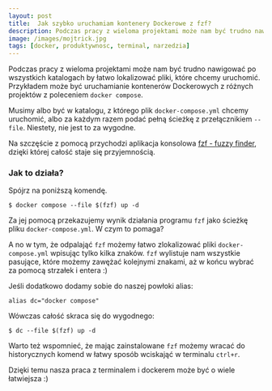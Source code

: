 ```yaml
---
layout:	post
title:	Jak szybko uruchamiam kontenery Dockerowe z fzf?
description: Podczas pracy z wieloma projektami może nam być trudno nawigować po wszystkich katalogach by łatwo lokalizować pliki, które chcemy uruchomić.
image: /images/mojtrick.jpg
tags: [docker, produktywnosc, terminal, narzedzia]
---
```


Podczas pracy z wieloma projektami może nam być trudno nawigować po wszystkich katalogach by łatwo lokalizować pliki, które chcemy uruchomić.
Przykładem może być uruchamianie kontenerów Dockerowych z różnych projektów z poleceniem `docker compose`.

Musimy albo być w katalogu, z którego plik `docker-compose.yml` chcemy uruchomić, albo za każdym razem podać pełną ścieżkę z przełącznikiem `--file`.
Niestety, nie jest to za wygodne.

Na szczęście z pomocą przychodzi aplikacja konsolowa [fzf - fuzzy finder](https://github.com/junegunn/fzf), dzięki której całość staje się przyjemnością.

### Jak to działa?

Spójrz na poniższą komendę.

```shell
$ docker compose --file $(fzf) up -d
```

Za jej pomocą przekazujemy wynik działania programu `fzf` jako ścieżkę pliku `docker-compose.yml`.
W czym to pomaga?

A no w tym, że odpalająć `fzf` możemy łatwo zlokalizować pliki `docker-compose.yml` wpisując tylko kilka znaków.
`fzf` wylistuje nam wszystkie pasujące, które możemy zawężać kolejnymi znakami, aż w końcu wybrać za pomocą strzałek i entera :)


Jeśli dodatkowo dodamy sobie do naszej powłoki alias:

```
alias dc="docker compose"
```

Wówczas całość skraca się do wygodnego:

```shell
$ dc --file $(fzf) up -d
```

Warto też wspomnieć, że mając zainstalowane `fzf` możemy wracać do historycznych komend w łatwy sposób wciskająć w terminalu `ctrl+r`.

Dzięki temu nasza praca z terminalem i dockerem może być o wiele łatwiejsza :)
